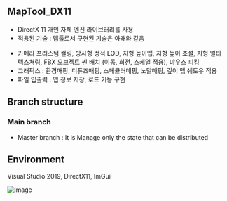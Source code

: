 ## MapTool_DX11
* DirectX 11 개인 자체 엔진 라이브러리를 사용 
* 적용된 기술 : 맵툴로서 구현된 기술은 아래와 같음 
- 카메라 프러스텀 컬링, 방사형 정적 LOD, 지형 높이맵, 지형 높이 조절, 지형 멀티 텍스쳐링, FBX 오브젝트 씬 배치 (이동, 회전, 스케일 적용), 먀우스 피킹
- 그래픽스 : 환경매핑, 디퓨즈매핑, 스페큘러매핑, 노말매핑, 깊이 맵 쉐도우 적용 
- 파일 입출력 : 맵 정보 저장, 로드 기능 구현

## Branch structure

### Main branch
* Master branch : It is Manage only the state that can be distributed

## Environment
Visual Studio 2019, DirectX11, ImGui

![image](https://user-images.githubusercontent.com/48117119/169185880-1d32f557-fbca-4ed8-b612-3e41f571c6dd.png)
